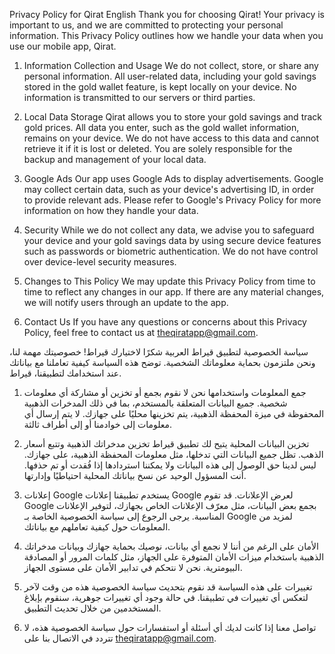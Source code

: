 Privacy Policy for Qirat
English
Thank you for choosing Qirat! Your privacy is important to us, and we are committed to protecting your personal information. This Privacy Policy outlines how we handle your data when you use our mobile app, Qirat.

1. Information Collection and Usage
We do not collect, store, or share any personal information. All user-related data, including your gold savings stored in the gold wallet feature, is kept locally on your device. No information is transmitted to our servers or third parties.

2. Local Data Storage
Qirat allows you to store your gold savings and track gold prices. All data you enter, such as the gold wallet information, remains on your device. We do not have access to this data and cannot retrieve it if it is lost or deleted. You are solely responsible for the backup and management of your local data.

3. Google Ads
Our app uses Google Ads to display advertisements. Google may collect certain data, such as your device's advertising ID, in order to provide relevant ads. Please refer to Google's Privacy Policy for more information on how they handle your data.

4. Security
While we do not collect any data, we advise you to safeguard your device and your gold savings data by using secure device features such as passwords or biometric authentication. We do not have control over device-level security measures.

5. Changes to This Policy
We may update this Privacy Policy from time to time to reflect any changes in our app. If there are any material changes, we will notify users through an update to the app.

6. Contact Us
If you have any questions or concerns about this Privacy Policy, feel free to contact us at theqiratapp@gmail.com.

سياسة الخصوصية لتطبيق قيراط
العربية
شكرًا لاختيارك قيراط! خصوصيتك مهمة لنا، ونحن ملتزمون بحماية معلوماتك الشخصية. توضح هذه السياسة كيفية تعاملنا مع بياناتك عند استخدامك لتطبيقنا، قيراط.

1. جمع المعلومات واستخدامها
نحن لا نقوم بجمع أو تخزين أو مشاركة أي معلومات شخصية. جميع البيانات المتعلقة بالمستخدم، بما في ذلك المدخرات الذهبية المحفوظة في ميزة المحفظة الذهبية، يتم تخزينها محليًا على جهازك. لا يتم إرسال أي معلومات إلى خوادمنا أو إلى أطراف ثالثة.

2. تخزين البيانات المحلية
يتيح لك تطبيق قيراط تخزين مدخراتك الذهبية وتتبع أسعار الذهب. تظل جميع البيانات التي تدخلها، مثل معلومات المحفظة الذهبية، على جهازك. ليس لدينا حق الوصول إلى هذه البيانات ولا يمكننا استردادها إذا فُقدت أو تم حذفها. أنت المسؤول الوحيد عن نسخ بياناتك المحلية احتياطيًا وإدارتها.

3. إعلانات Google
يستخدم تطبيقنا إعلانات Google لعرض الإعلانات. قد تقوم Google بجمع بعض البيانات، مثل معرّف الإعلانات الخاص بجهازك، لتوفير الإعلانات المناسبة. يرجى الرجوع إلى سياسة الخصوصية الخاصة بـ Google لمزيد من المعلومات حول كيفية تعاملهم مع بياناتك.

4. الأمان
على الرغم من أننا لا نجمع أي بيانات، نوصيك بحماية جهازك وبيانات مدخراتك الذهبية باستخدام ميزات الأمان المتوفرة على الجهاز، مثل كلمات المرور أو المصادقة البيومترية. نحن لا نتحكم في تدابير الأمان على مستوى الجهاز.

5. تغييرات على هذه السياسة
قد نقوم بتحديث سياسة الخصوصية هذه من وقت لآخر لتعكس أي تغييرات في تطبيقنا. في حالة وجود أي تغييرات جوهرية، سنقوم بإبلاغ المستخدمين من خلال تحديث التطبيق.

6. تواصل معنا
إذا كانت لديك أي أسئلة أو استفسارات حول سياسة الخصوصية هذه، لا تتردد في الاتصال بنا على theqiratapp@gmail.com.

